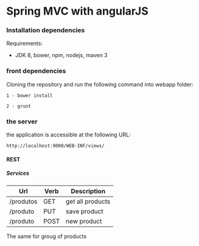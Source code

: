 # Spring MVC with angularJS #

### Installation dependencies ###

Requirements: 

 - JDK 8, bower, npm, nodejs, maven 3

### front dependencies ###

Cloning the repository and run the following command into webapp folder:

    1 - bower install

    2 - grunt

### the server ###

the application is accessible at the following URL:

    http://localhost:9000/WEB-INF/views/

#### REST ####
##### Services #####

Url           |Verb          | Description
--------------|------------- | -------------
/produtos         |GET          | get all products  
/produto| PUT| save product 
/produto|POST| new product

The same for groug of products
